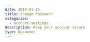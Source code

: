 ```yaml
---
date: 2017-01-16
title: Change Password
categories:
  - account-settings
description: Keep your account secure
type: Document
---
```

